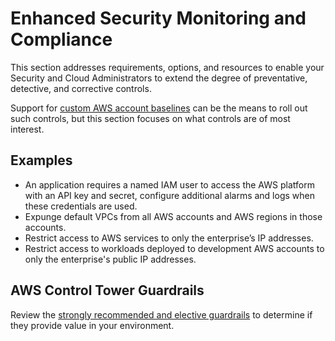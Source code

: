 # Enhanced Security Monitoring and Compliance

This section addresses requirements, options, and resources to enable your Security and Cloud Administrators to extend the degree of preventative, detective, and corrective controls.

Support for [custom AWS account baselines](./2-3-custom-account-baselines.md) can be the means to roll out such controls, but this section focuses on what controls are of most interest.

## Examples

* An application requires a named IAM user to access the AWS platform with an API key and secret, configure additional alarms and logs when these credentials are used.
* Expunge default VPCs from all AWS accounts and AWS regions in those accounts.
* Restrict access to AWS services to only the enterprise’s IP addresses.
* Restrict access to workloads deployed to development AWS accounts to only the enterprise's public IP addresses.

## AWS Control Tower Guardrails

Review the [strongly recommended and elective guardrails](https://docs.aws.amazon.com/controltower/latest/userguide/guardrails-reference.html) to determine if they provide value in your environment.
